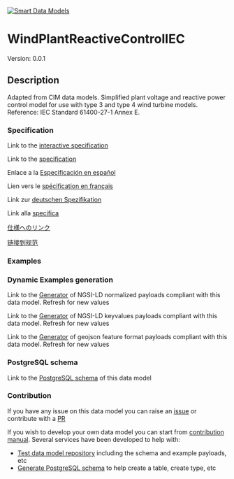 [![Smart Data Models](https://smartdatamodels.org/wp-content/uploads/2022/01/SmartDataModels_logo.png "Logo")](https://smartdatamodels.org)
# WindPlantReactiveControlIEC
Version: 0.0.1

## Description 

Adapted from CIM data models. Simplified plant voltage and reactive power control model for use with type 3 and type 4 wind turbine models.  Reference: IEC Standard 61400-27-1 Annex E.
### Specification

Link to the [interactive specification](https://swagger.lab.fiware.org/?url=https://smart-data-models.github.io/dataModel.EnergyCIM/WindPlantReactiveControlIEC/swagger.yaml)

Link to the [specification](https://github.com/smart-data-models/dataModel.EnergyCIM/blob/master/WindPlantReactiveControlIEC/doc/spec.md)

Enlace a la [Especificación en español](https://github.com/smart-data-models/dataModel.EnergyCIM/blob/master/WindPlantReactiveControlIEC/doc/spec_ES.md)

Lien vers le [spécification en français](https://github.com/smart-data-models/dataModel.EnergyCIM/blob/master/WindPlantReactiveControlIEC/doc/spec_FR.md)

Link zur [deutschen Spezifikation](https://github.com/smart-data-models/dataModel.EnergyCIM/blob/master/WindPlantReactiveControlIEC/doc/spec_DE.md)

Link alla [specifica](https://github.com/smart-data-models/dataModel.EnergyCIM/blob/master/WindPlantReactiveControlIEC/doc/spec_IT.md)

[仕様へのリンク](https://github.com/smart-data-models/dataModel.EnergyCIM/blob/master/WindPlantReactiveControlIEC/doc/spec_JA.md)

[链接到规范](https://github.com/smart-data-models/dataModel.EnergyCIM/blob/master/WindPlantReactiveControlIEC/doc/spec_ZH.md)
### Examples
### Dynamic Examples generation

Link to the [Generator](https://smartdatamodels.org/extra/ngsi-ld_generator.php?schemaUrl=https://raw.githubusercontent.com/smart-data-models/dataModel.EnergyCIM/master/WindPlantReactiveControlIEC/schema.json&email=info@smartdatamodels.org) of NGSI-LD normalized payloads compliant with this data model. Refresh for new values

Link to the [Generator](https://smartdatamodels.org/extra/ngsi-ld_generator_keyvalues.php?schemaUrl=https://raw.githubusercontent.com/smart-data-models/dataModel.EnergyCIM/master/WindPlantReactiveControlIEC/schema.json&email=info@smartdatamodels.org) of NGSI-LD keyvalues payloads compliant with this data model. Refresh for new values

Link to the [Generator](https://smartdatamodels.org/extra/geojson_features_generator.php?schemaUrl=https://raw.githubusercontent.com/smart-data-models/dataModel.EnergyCIM/master/WindPlantReactiveControlIEC/schema.json&email=info@smartdatamodels.org) of geojson feature format payloads compliant with this data model. Refresh for new values
### PostgreSQL schema

Link to the [PostgreSQL schema](https://smart-data-models.github.io/dataModel.EnergyCIM/WindPlantReactiveControlIEC/schema.sql) of this data model
### Contribution

 If you have any issue on this data model you can raise an [issue](https://github.com/smart-data-models/dataModel.EnergyCIM/issues)  or contribute with a [PR](https://github.com/smart-data-models/dataModel.EnergyCIM/pulls)

 If you wish to develop your own data model you can start from [contribution manual](https://bit.ly/contribution_manual). Several services have been developed to help with: 
 - [Test data model repository](https://smartdatamodels.org/index.php/data-models-contribution-api/) including the schema and example payloads, etc
 - [Generate PostgreSQL schema](https://smartdatamodels.org/index.php/sql-service/) to help create a table, create type, etc